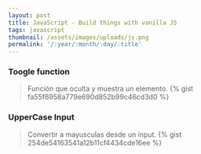 ```yaml
---
layout: post
title: JavaScript - Build things with vanilla JS
tags: javascript
thumbnail: /assets/images/uploads/js.png
permalink: '/:year/:month/:day/:title'
---
```

### Toogle function

> Función que oculta y muestra un elemento.
{% gist fa55f6958a779e690d852b99c46cd3d0 %}

### UpperCase Input

> Convertir a mayusculas desde un input.
{% gist 254de54163541a12b11cf4434cde16ee %}

